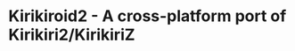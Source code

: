 Kirikiroid2 - A cross-platform port of Kirikiri2/KirikiriZ
==========================================================